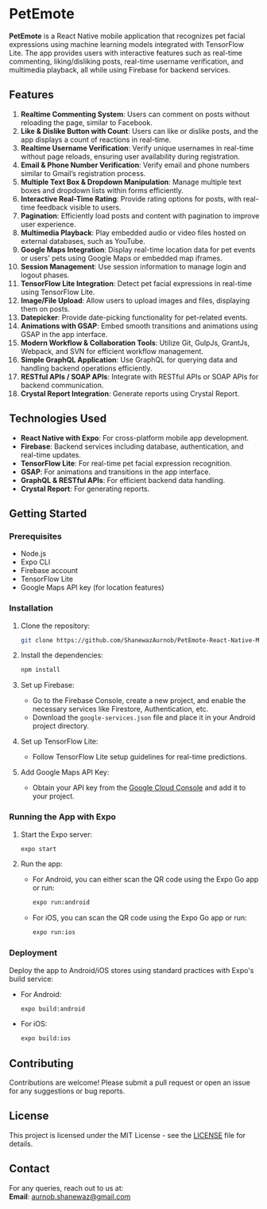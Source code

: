 # PetEmote

**PetEmote** is a React Native mobile application that recognizes pet facial expressions using machine learning models integrated with TensorFlow Lite. The app provides users with interactive features such as real-time commenting, liking/disliking posts, real-time username verification, and multimedia playback, all while using Firebase for backend services.

## Features


1. **Realtime Commenting System**: Users can comment on posts without reloading the page, similar to Facebook.
2. **Like & Dislike Button with Count**: Users can like or dislike posts, and the app displays a count of reactions in real-time.
3. **Realtime Username Verification**: Verify unique usernames in real-time without page reloads, ensuring user availability during registration.
4. **Email & Phone Number Verification**: Verify email and phone numbers similar to Gmail’s registration process.
5. **Multiple Text Box & Dropdown Manipulation**: Manage multiple text boxes and dropdown lists within forms efficiently.
6. **Interactive Real-Time Rating**: Provide rating options for posts, with real-time feedback visible to users.
7. **Pagination**: Efficiently load posts and content with pagination to improve user experience.
8. **Multimedia Playback**: Play embedded audio or video files hosted on external databases, such as YouTube.
9. **Google Maps Integration**: Display real-time location data for pet events or users' pets using Google Maps or embedded map iframes.
10. **Session Management**: Use session information to manage login and logout phases.
11. **TensorFlow Lite Integration**: Detect pet facial expressions in real-time using TensorFlow Lite.
12. **Image/File Upload**: Allow users to upload images and files, displaying them on posts.
13. **Datepicker**: Provide date-picking functionality for pet-related events.
14. **Animations with GSAP**: Embed smooth transitions and animations using GSAP in the app interface.
15. **Modern Workflow & Collaboration Tools**: Utilize Git, GulpJs, GrantJs, Webpack, and SVN for efficient workflow management.
16. **Simple GraphQL Application**: Use GraphQL for querying data and handling backend operations efficiently.
17. **RESTful APIs / SOAP APIs**: Integrate with RESTful APIs or SOAP APIs for backend communication.
18. **Crystal Report Integration**: Generate reports using Crystal Report.

## Technologies Used

- **React Native with Expo**: For cross-platform mobile app development.
- **Firebase**: Backend services including database, authentication, and real-time updates.
- **TensorFlow Lite**: For real-time pet facial expression recognition.
- **GSAP**: For animations and transitions in the app interface.
- **GraphQL & RESTful APIs**: For efficient backend data handling.
- **Crystal Report**: For generating reports.

## Getting Started

### Prerequisites

- Node.js
- Expo CLI
- Firebase account
- TensorFlow Lite
- Google Maps API key (for location features)

### Installation

1. Clone the repository:
   ```bash
   git clone https://github.com/ShanewazAurnob/PetEmote-React-Native-ML-App.git
   ```
2. Install the dependencies:
   ```bash
   npm install
   ```

3. Set up Firebase:
   - Go to the Firebase Console, create a new project, and enable the necessary services like Firestore, Authentication, etc.
   - Download the `google-services.json` file and place it in your Android project directory.

4. Set up TensorFlow Lite:
   - Follow TensorFlow Lite setup guidelines for real-time predictions.

5. Add Google Maps API Key:
   - Obtain your API key from the [Google Cloud Console](https://cloud.google.com/maps-platform) and add it to your project.


### Running the App with Expo

1. Start the Expo server:
   ```bash
   expo start
   ```

2. Run the app:
   - For Android, you can either scan the QR code using the Expo Go app or run:
     ```bash
     expo run:android
     ```
   - For iOS, you can scan the QR code using the Expo Go app or run:
     ```bash
     expo run:ios
     ```

### Deployment

Deploy the app to Android/iOS stores using standard practices with Expo's build service:

- For Android:
  ```bash
  expo build:android
  ```

- For iOS:
  ```bash
  expo build:ios
  ```

## Contributing

Contributions are welcome! Please submit a pull request or open an issue for any suggestions or bug reports.

## License

This project is licensed under the MIT License - see the [LICENSE](LICENSE) file for details.

## Contact

For any queries, reach out to us at:  
**Email**: aurnob.shanewaz@gmail.com

